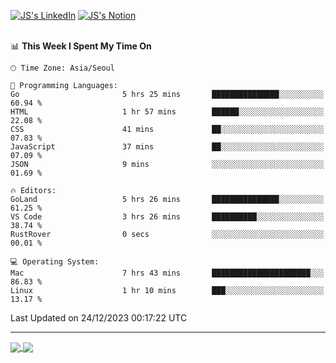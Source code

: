 
[![JS's LinkedIn](https://img.shields.io/badge/LinkedIn-blue?style=for-the-badge&logo=linkedin)](https://www.linkedin.com/in/jaeseung-lee-5a2a32139/) 
[![JS's Notion](https://img.shields.io/badge/Notion-black?style=for-the-badge&logo=notion)](https://bit.ly/ljswiki1) <br><br>
<!-- ![JS's GitHub stats](https://github-readme-stats-lemon-five.vercel.app/api?username=tkxkd0159&hide=contribs,prs,stars,issues&show_icons=true&theme=react&include_all_commits=true)   -->
<!-- ![Top Langs](https://github-readme-stats-lemon-five.vercel.app/api/top-langs/?username=tkxkd0159&layout=compact&hide=jupyter%20notebook,scss,html,css&langs_count=10)  -->


<!--START_SECTION:waka-->
📊 **This Week I Spent My Time On** 

```text
🕑︎ Time Zone: Asia/Seoul

💬 Programming Languages: 
Go                       5 hrs 25 mins       ███████████████░░░░░░░░░░   60.94 % 
HTML                     1 hr 57 mins        ██████░░░░░░░░░░░░░░░░░░░   22.08 % 
CSS                      41 mins             ██░░░░░░░░░░░░░░░░░░░░░░░   07.83 % 
JavaScript               37 mins             ██░░░░░░░░░░░░░░░░░░░░░░░   07.09 % 
JSON                     9 mins              ░░░░░░░░░░░░░░░░░░░░░░░░░   01.69 % 

🔥 Editors: 
GoLand                   5 hrs 26 mins       ███████████████░░░░░░░░░░   61.25 % 
VS Code                  3 hrs 26 mins       ██████████░░░░░░░░░░░░░░░   38.74 % 
RustRover                0 secs              ░░░░░░░░░░░░░░░░░░░░░░░░░   00.01 % 

💻 Operating System: 
Mac                      7 hrs 43 mins       ██████████████████████░░░   86.83 % 
Linux                    1 hr 10 mins        ███░░░░░░░░░░░░░░░░░░░░░░   13.17 % 
```


 Last Updated on 24/12/2023 00:17:22 UTC
<!--END_SECTION:waka-->

---
<a href="https://github.com/tkxkd0159/dsalgo">
  <img align="center" src="https://github-readme-stats-lemon-five.vercel.app/api/pin/?username=tkxkd0159&repo=dsalgo&theme=react" />
</a>
<a href="https://github.com/tkxkd0159/books">
  <img align="center" src="https://github-readme-stats-lemon-five.vercel.app/api/pin/?username=tkxkd0159&repo=books&theme=react" />
</a>

<!---
- 🔭 I’m currently working on ...
- 🌱 I’m currently learning blockchain and distributed network
- 👯 I’m looking to collaborate on ...
- 🤔 I’m looking for help with ...
- 💬 Ask me about ...
- 📫 How to reach me: ...
- 😄 Pronouns: ...
- ⚡ Fun fact: ...
-->
